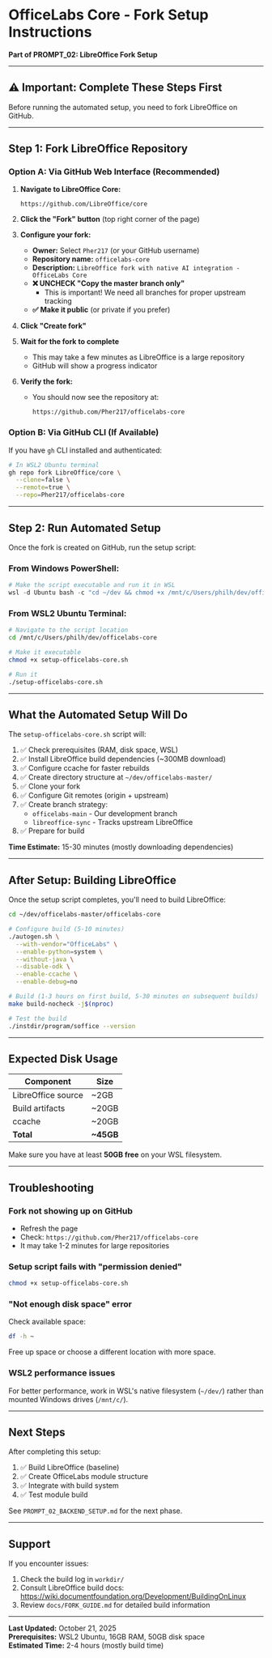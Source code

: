 # OfficeLabs Core - Fork Setup Instructions

**Part of PROMPT_02: LibreOffice Fork Setup**

---

## ⚠️ Important: Complete These Steps First

Before running the automated setup, you need to fork LibreOffice on GitHub.

---

## Step 1: Fork LibreOffice Repository

### Option A: Via GitHub Web Interface (Recommended)

1. **Navigate to LibreOffice Core:**
   ```
   https://github.com/LibreOffice/core
   ```

2. **Click the "Fork" button** (top right corner of the page)

3. **Configure your fork:**
   - **Owner:** Select `Pher217` (or your GitHub username)
   - **Repository name:** `officelabs-core`
   - **Description:** `LibreOffice fork with native AI integration - OfficeLabs Core`
   - **❌ UNCHECK "Copy the master branch only"**
     - This is important! We need all branches for proper upstream tracking
   - **✅ Make it public** (or private if you prefer)

4. **Click "Create fork"**

5. **Wait for the fork to complete**
   - This may take a few minutes as LibreOffice is a large repository
   - GitHub will show a progress indicator

6. **Verify the fork:**
   - You should now see the repository at:
     ```
     https://github.com/Pher217/officelabs-core
     ```

### Option B: Via GitHub CLI (If Available)

If you have `gh` CLI installed and authenticated:

```bash
# In WSL2 Ubuntu terminal
gh repo fork LibreOffice/core \
  --clone=false \
  --remote=true \
  --repo=Pher217/officelabs-core
```

---

## Step 2: Run Automated Setup

Once the fork is created on GitHub, run the setup script:

### From Windows PowerShell:

```powershell
# Make the script executable and run it in WSL
wsl -d Ubuntu bash -c "cd ~/dev && chmod +x /mnt/c/Users/philh/dev/officelabs-core/setup-officelabs-core.sh && bash /mnt/c/Users/philh/dev/officelabs-core/setup-officelabs-core.sh"
```

### From WSL2 Ubuntu Terminal:

```bash
# Navigate to the script location
cd /mnt/c/Users/philh/dev/officelabs-core

# Make it executable
chmod +x setup-officelabs-core.sh

# Run it
./setup-officelabs-core.sh
```

---

## What the Automated Setup Will Do

The `setup-officelabs-core.sh` script will:

1. ✅ Check prerequisites (RAM, disk space, WSL)
2. ✅ Install LibreOffice build dependencies (~300MB download)
3. ✅ Configure ccache for faster rebuilds
4. ✅ Create directory structure at `~/dev/officelabs-master/`
5. ✅ Clone your fork
6. ✅ Configure Git remotes (origin + upstream)
7. ✅ Create branch strategy:
   - `officelabs-main` - Our development branch
   - `libreoffice-sync` - Tracks upstream LibreOffice
8. ✅ Prepare for build

**Time Estimate:** 15-30 minutes (mostly downloading dependencies)

---

## After Setup: Building LibreOffice

Once the setup script completes, you'll need to build LibreOffice:

```bash
cd ~/dev/officelabs-master/officelabs-core

# Configure build (5-10 minutes)
./autogen.sh \
  --with-vendor="OfficeLabs" \
  --enable-python=system \
  --without-java \
  --disable-odk \
  --enable-ccache \
  --enable-debug=no

# Build (1-3 hours on first build, 5-30 minutes on subsequent builds)
make build-nocheck -j$(nproc)

# Test the build
./instdir/program/soffice --version
```

---

## Expected Disk Usage

| Component | Size |
|-----------|------|
| LibreOffice source | ~2GB |
| Build artifacts | ~20GB |
| ccache | ~20GB |
| **Total** | **~45GB** |

Make sure you have at least **50GB free** on your WSL filesystem.

---

## Troubleshooting

### Fork not showing up on GitHub

- Refresh the page
- Check: `https://github.com/Pher217/officelabs-core`
- It may take 1-2 minutes for large repositories

### Setup script fails with "permission denied"

```bash
chmod +x setup-officelabs-core.sh
```

### "Not enough disk space" error

Check available space:
```bash
df -h ~
```

Free up space or choose a different location with more space.

### WSL2 performance issues

For better performance, work in WSL's native filesystem (`~/dev/`) rather than mounted Windows drives (`/mnt/c/`).

---

## Next Steps

After completing this setup:

1. ✅ Build LibreOffice (baseline)
2. ✅ Create OfficeLabs module structure
3. ✅ Integrate with build system
4. ✅ Test module build

See `PROMPT_02_BACKEND_SETUP.md` for the next phase.

---

## Support

If you encounter issues:

1. Check the build log in `workdir/`
2. Consult LibreOffice build docs: https://wiki.documentfoundation.org/Development/BuildingOnLinux
3. Review `docs/FORK_GUIDE.md` for detailed build information

---

**Last Updated:** October 21, 2025  
**Prerequisites:** WSL2 Ubuntu, 16GB RAM, 50GB disk space  
**Estimated Time:** 2-4 hours (mostly build time)

